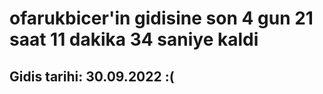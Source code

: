 # ofarukbicer'in gidisine son 4 gun 21 saat 11 dakika 34 saniye kaldi

## Gidis tarihi: 30.09.2022 :(